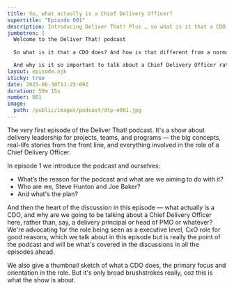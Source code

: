 ```yaml
---
title: So, what actually is a Chief Delivery Officer?
supertitle: "Episode 001"
description: Introducing Deliver That! Plus … so what is it that a CDO does? And how is that different from a normal delivery manager?
jumbotron: |
  Welcome to the Deliver That! podcast
  
  So what is it that a CDO does? And how is that different from a normal delivery manager?

  And why is it so important to talk about a Chief Delivery Officer rather than, say, a Head of Delivery?
layout: episode.njk
sticky: true
date: 2025-06-30T11:25:09Z
duration: 50m 15s
number: 001
image:
  path: /public/images/podcast/dtp-e001.jpg
---
```


The very first episode of the Deliver That! podcast. It's a show about delivery leadership for projects, teams, and programs — the big concepts, real-life stories from the front line, and everything involved in the role of a Chief Delivery Officer.

In episode 1 we introduce the podcast and ourselves:

- What’s the reason for the podcast and what are we aiming to do with it?
- Who are we, Steve Hunton and Joe Baker?
- And what's the plan?

And then the heart of the discussion in this episode — what actually is a CDO, and why are we going to be talking about a Chief Delivery Officer here, rather than, say, a delivery principal or head of PMO or whatever? We're advocating for the role being seen as a executive level, CxO role for good reasons, which we talk about in this episode but is really the point of the podcast and will be what's covered in the discussions in all the episodes ahead.

We also give a thumbnail sketch of what a CDO does, the primary focus and orientation in the role. But it's only broad brushstrokes really, coz this is what the show is about.
